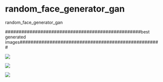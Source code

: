 # random_face_generator_gan
random_face_generator_gan




##################################################best generated images####################################################


![](https://github.com/Saumitra-Shukla/random_face_generator_gan/photos/img_gan1.png)

![](https://github.com/Saumitra-Shukla/random_face_generator_gan/photos/img_gan2.png)

![](https://github.com/Saumitra-Shukla/random_face_generator_gan/photos/img_gan3)
